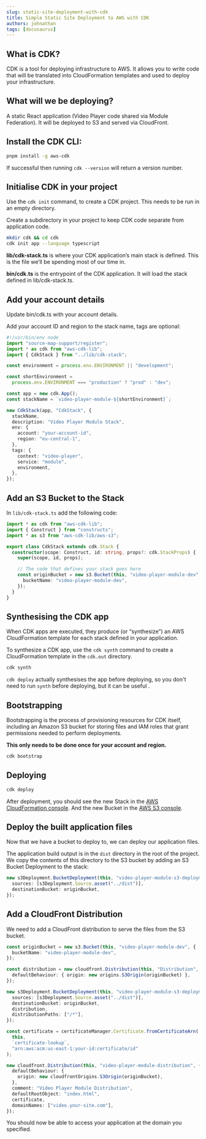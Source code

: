 ```yaml
---
slug: static-site-deployment-with-cdk
title: Simple Static Site Deployment to AWS with CDK
authors: johnathan
tags: [docusaurus]
---
```


## What is CDK?

CDK is a tool for deploying infrastructure to AWS. It allows you to write code that will be translated into CloudFormation templates and used to deploy your infrastructure.

## What will we be deploying?

A static React application (Video Player code shared via Module Federation). It will be deployed to S3 and served via CloudFront.

## Install the CDK CLI:

```bash
pnpm install -g aws-cdk
```

If successful then running `cdk --version` will return a version number.

## Initialise CDK in your project

Use the `cdk init` command, to create a CDK project. This needs to be run in an empty directory.

Create a subdirectory in your project to keep CDK code separate from application code.

```bash
mkdir cdk && cd cdk
cdk init app --language typescript
```

**lib/cdk-stack.ts** is where your CDK application’s main stack is defined. This is the file we’ll be spending most of our time in.

**bin/cdk.ts** is the entrypoint of the CDK application. It will load the stack defined in lib/cdk-stack.ts.

## Add your account details

Update bin/cdk.ts with your account details.

Add your account ID and region to the stack name, tags are optional:

```typescript
#!/usr/bin/env node
import "source-map-support/register";
import * as cdk from "aws-cdk-lib";
import { CdkStack } from "../lib/cdk-stack";

const environment = process.env.ENVIRONMENT || "development";

const shortEnvironment =
  process.env.ENVIRONMENT === "production" ? "prod" : "dev";

const app = new cdk.App();
const stackName = `video-player-module-${shortEnvironment}`;

new CdkStack(app, "CdkStack", {
  stackName,
  description: "Video Player Module Stack",
  env: {
    account: "your-account-id",
    region: "eu-central-1",
  },
  tags: {
    context: "video-player",
    service: "module",
    environment,
  },
});
```

## Add an S3 Bucket to the Stack

In `lib/cdk-stack.ts` add the following code:

```typescript
import * as cdk from "aws-cdk-lib";
import { Construct } from "constructs";
import * as s3 from "aws-cdk-lib/aws-s3";

export class CdkStack extends cdk.Stack {
  constructor(scope: Construct, id: string, props?: cdk.StackProps) {
    super(scope, id, props);

    // The code that defines your stack goes here
    const originBucket = new s3.Bucket(this, "video-player-module-dev", {
      bucketName: "video-player-module-dev",
    });
  }
}
```

## Synthesising the CDK app

When CDK apps are executed, they produce (or “synthesize”) an AWS CloudFormation template for each stack defined in your application.

To synthesize a CDK app, use the `cdk synth` command to create a CloudFormation template in the `cdk.out` directory.

```bash
cdk synth
```

`cdk deploy` actually synthesises the app before deploying, so you don't need to run `synth` before deploying, but it can be useful .

## Bootstrapping

Bootstrapping is the process of provisioning resources for CDK itself, including an Amazon S3 bucket for storing files and IAM roles that grant permissions needed to perform deployments.

**This only needs to be done once for your account and region.**

```bash
cdk bootstrap
```

## Deploying

```bash
cdk deploy
```

After deployment, you should see the new Stack in the [AWS CloudFormation console](https://console.aws.amazon.com/cloudformation/home). And the new Bucket in the [AWS S3 console](https://s3.console.aws.amazon.com/s3/home).

## Deploy the built application files

Now that we have a bucket to deploy to, we can deploy our application files.

The application build output is in the `dist` directory in the root of the project. We copy the contents of this directory to the S3 bucket by adding an S3 Bucket Deployment to the stack:

```typescript
new s3Deployment.BucketDeployment(this, "video-player-module-s3-deployment", {
  sources: [s3Deployment.Source.asset("../dist")],
  destinationBucket: originBucket,
});
```

## Add a CloudFront Distribution

We need to add a CloudFront distribution to serve the files from the S3 bucket.

```typescript
const originBucket = new s3.Bucket(this, "video-player-module-dev", {
  bucketName: "video-player-module-dev",
});

const distribution = new cloudfront.Distribution(this, "Distribution", {
  defaultBehaviour: { origin: new origins.S3Origin(originBucket) },
});

new s3Deployment.BucketDeployment(this, "video-player-module-s3-deployment", {
  sources: [s3Deployment.Source.asset("../dist")],
  destinationBucket: originBucket,
  distribution,
  distributionPaths: ["/*"],
});

const certificate = certificateManager.Certificate.fromCertificateArn(
  this,
  `certificate-lookup`,
  "arn:aws:acm:us-east-1:your-id:certificate/id"
);

new cloudfront.Distribution(this, "video-player-module-distribution", {
  defaultBehaviour: {
    origin: new cloudfrontOrigins.S3Origin(originBucket),
  },
  comment: "Video Player Module Distribution",
  defaultRootObject: "index.html",
  certificate,
  domainNames: ["video.your-site.com"],
});
```

You should now be able to access your application at the domain you specified.
